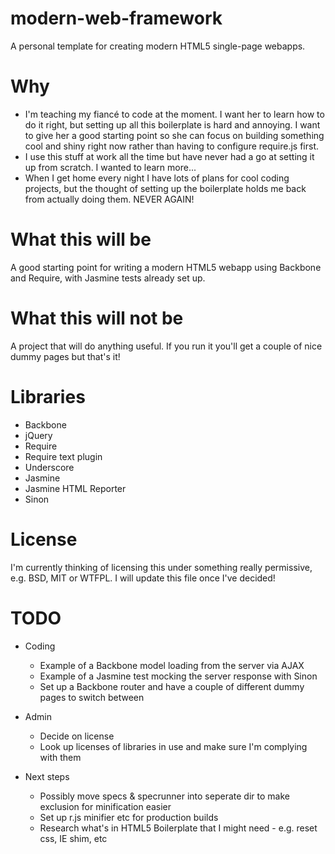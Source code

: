 modern-web-framework
====================

A personal template for creating modern HTML5 single-page webapps.


Why
===

* I'm teaching my fiancé to code at the moment.  I want her to learn how to do it right,
but setting up all this boilerplate is hard and annoying.  I want to give her a good starting point so she can focus
on building something cool and shiny right now rather than having to configure require.js first.
* I use this stuff at work all the time but have never had a go at setting it up from scratch.  I wanted to learn more...
* When I get home every night I have lots of plans for cool coding projects, but the thought of
setting up the boilerplate holds me back from actually doing them.  NEVER AGAIN!

What this will be
=================
A good starting point for writing a modern HTML5 webapp using Backbone and Require, with Jasmine tests already set up.

What this will not be
=====================
A project that will do anything useful.  If you run it you'll get a couple of nice dummy pages but that's it!

Libraries
=========
* Backbone
* jQuery
* Require
* Require text plugin
* Underscore
* Jasmine
* Jasmine HTML Reporter
* Sinon

License
=======
I'm currently thinking of licensing this under something really permissive, e.g. BSD, MIT or WTFPL.  I will update
this file once I've decided!


TODO
====
* Coding
	* Example of a Backbone model loading from the server via AJAX
	* Example of a Jasmine test mocking the server response with Sinon
	* Set up a Backbone router and have a couple of different dummy pages to switch between

* Admin
	* Decide on license
	* Look up licenses of libraries in use and make sure I'm complying with them

* Next steps
	* Possibly move specs & specrunner into seperate dir to make exclusion for minification easier
	* Set up r.js minifier etc for production builds
	* Research what's in HTML5 Boilerplate that I might need - e.g. reset css, IE shim, etc


